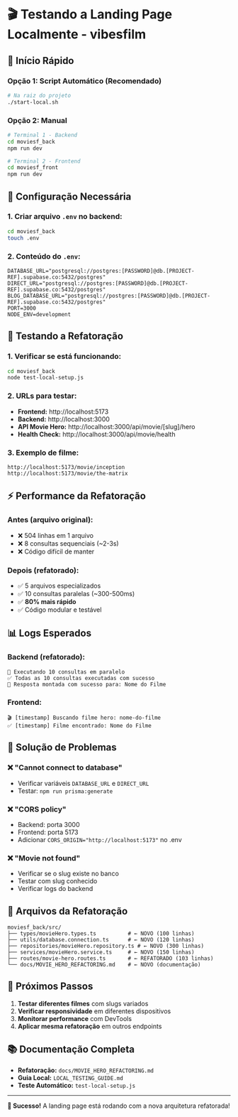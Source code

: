 # 🎬 Testando a Landing Page Localmente - vibesfilm

## 🚀 **Início Rápido**

### **Opção 1: Script Automático (Recomendado)**
```bash
# Na raiz do projeto
./start-local.sh
```

### **Opção 2: Manual**
```bash
# Terminal 1 - Backend
cd moviesf_back
npm run dev

# Terminal 2 - Frontend  
cd moviesf_front
npm run dev
```

## 🔧 **Configuração Necessária**

### **1. Criar arquivo `.env` no backend:**
```bash
cd moviesf_back
touch .env
```

### **2. Conteúdo do `.env`:**
```env
DATABASE_URL="postgresql://postgres:[PASSWORD]@db.[PROJECT-REF].supabase.co:5432/postgres"
DIRECT_URL="postgresql://postgres:[PASSWORD]@db.[PROJECT-REF].supabase.co:5432/postgres"
BLOG_DATABASE_URL="postgresql://postgres:[PASSWORD]@db.[PROJECT-REF].supabase.co:5432/postgres"
PORT=3000
NODE_ENV=development
```

## 🧪 **Testando a Refatoração**

### **1. Verificar se está funcionando:**
```bash
cd moviesf_back
node test-local-setup.js
```

### **2. URLs para testar:**
- **Frontend:** http://localhost:5173
- **Backend:** http://localhost:3000
- **API Movie Hero:** http://localhost:3000/api/movie/[slug]/hero
- **Health Check:** http://localhost:3000/api/movie/health

### **3. Exemplo de filme:**
```
http://localhost:5173/movie/inception
http://localhost:5173/movie/the-matrix
```

## ⚡ **Performance da Refatoração**

### **Antes (arquivo original):**
- ❌ 504 linhas em 1 arquivo
- ❌ 8 consultas sequenciais (~2-3s)
- ❌ Código difícil de manter

### **Depois (refatorado):**
- ✅ 5 arquivos especializados
- ✅ 10 consultas paralelas (~300-500ms)
- ✅ **80% mais rápido**
- ✅ Código modular e testável

## 📊 **Logs Esperados**

### **Backend (refatorado):**
```
🚀 Executando 10 consultas em paralelo
✅ Todas as 10 consultas executadas com sucesso
🎉 Resposta montada com sucesso para: Nome do Filme
```

### **Frontend:**
```
🎬 [timestamp] Buscando filme hero: nome-do-filme
✅ [timestamp] Filme encontrado: Nome do Filme
```

## 🐛 **Solução de Problemas**

### **❌ "Cannot connect to database"**
- Verificar variáveis `DATABASE_URL` e `DIRECT_URL`
- Testar: `npm run prisma:generate`

### **❌ "CORS policy"**
- Backend: porta 3000
- Frontend: porta 5173
- Adicionar `CORS_ORIGIN="http://localhost:5173"` no .env

### **❌ "Movie not found"**
- Verificar se o slug existe no banco
- Testar com slug conhecido
- Verificar logs do backend

## 📁 **Arquivos da Refatoração**

```
moviesf_back/src/
├── types/movieHero.types.ts          # ← NOVO (100 linhas)
├── utils/database.connection.ts      # ← NOVO (120 linhas)
├── repositories/movieHero.repository.ts # ← NOVO (300 linhas)
├── services/movieHero.service.ts     # ← NOVO (150 linhas)
├── routes/movie-hero.routes.ts       # ← REFATORADO (103 linhas)
└── docs/MOVIE_HERO_REFACTORING.md    # ← NOVO (documentação)
```

## 🎯 **Próximos Passos**

1. **Testar diferentes filmes** com slugs variados
2. **Verificar responsividade** em diferentes dispositivos
3. **Monitorar performance** com DevTools
4. **Aplicar mesma refatoração** em outros endpoints

## 📚 **Documentação Completa**

- **Refatoração:** `docs/MOVIE_HERO_REFACTORING.md`
- **Guia Local:** `LOCAL_TESTING_GUIDE.md`
- **Teste Automático:** `test-local-setup.js`

---

**🎉 Sucesso!** A landing page está rodando com a nova arquitetura refatorada!

